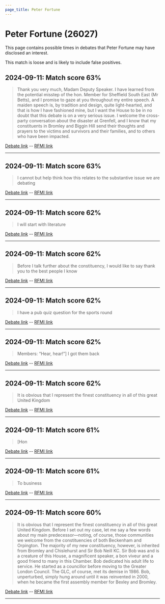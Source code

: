 ```yaml
---
page_title: Peter Fortune
---
```


# Peter Fortune  (26027)

This page contains possible times in debates that Peter Fortune may have disclosed an interest.

This match is loose and is likely to include false positives. 



## 2024-09-11: Match score 63%

>Thank you very much, Madam Deputy Speaker. I have learned from the potential misstep of the hon. Member for Sheffield South East (Mr Betts), and I promise to gaze  at you throughout my entire speech. A maiden speech is, by tradition and design, quite light-hearted, and that is how I have fashioned mine, but I want the House to be in no doubt that this debate is on a very serious issue. I welcome the cross-party conversation about the disaster at Grenfell, and I know that my constituents in Bromley and Biggin Hill send their thoughts and prayers to the victims and survivors and their families, and to others who have been impacted.

[Debate link](https://www.theyworkforyou.com/debates/?id=2024-09-11b.869.1)  --  [RFMI link](https://www.theyworkforyou.com/mp/26027/register)


---



## 2024-09-11: Match score 63%

>I cannot but help think how this relates to the substantive issue we are debating

[Debate link](https://www.theyworkforyou.com/debates/?id=2024-09-11b.869.1)  --  [RFMI link](https://www.theyworkforyou.com/mp/26027/register)


---



## 2024-09-11: Match score 62%

>I will start with literature

[Debate link](https://www.theyworkforyou.com/debates/?id=2024-09-11b.869.1)  --  [RFMI link](https://www.theyworkforyou.com/mp/26027/register)


---



## 2024-09-11: Match score 62%

>Before I talk further about the constituency, I would like to say thank you to the best people I know

[Debate link](https://www.theyworkforyou.com/debates/?id=2024-09-11b.869.1)  --  [RFMI link](https://www.theyworkforyou.com/mp/26027/register)


---



## 2024-09-11: Match score 62%

>I have a pub quiz question for the sports round

[Debate link](https://www.theyworkforyou.com/debates/?id=2024-09-11b.869.1)  --  [RFMI link](https://www.theyworkforyou.com/mp/26027/register)


---



## 2024-09-11: Match score 62%

>Members: “Hear, hear!”] I got them back

[Debate link](https://www.theyworkforyou.com/debates/?id=2024-09-11b.869.1)  --  [RFMI link](https://www.theyworkforyou.com/mp/26027/register)


---



## 2024-09-11: Match score 62%

>It is obvious that I represent the finest constituency in all of this great United Kingdom

[Debate link](https://www.theyworkforyou.com/debates/?id=2024-09-11b.869.1)  --  [RFMI link](https://www.theyworkforyou.com/mp/26027/register)


---



## 2024-09-11: Match score 61%

>[Hon

[Debate link](https://www.theyworkforyou.com/debates/?id=2024-09-11b.869.1)  --  [RFMI link](https://www.theyworkforyou.com/mp/26027/register)


---



## 2024-09-11: Match score 61%

>To business

[Debate link](https://www.theyworkforyou.com/debates/?id=2024-09-11b.869.1)  --  [RFMI link](https://www.theyworkforyou.com/mp/26027/register)


---



## 2024-09-11: Match score 60%

>It is obvious that I represent the finest constituency in all of this great United Kingdom. Before I set out my case, let me say a few words about my main predecessor—noting, of course, those communities we welcome from the constituencies of both Beckenham and Orpington. The majority of my new constituency, however, is inherited from Bromley and Chislehurst and Sir Bob Neill KC. Sir Bob was and is a creature of this House, a magnificent speaker, a bon viveur and a good friend to many in this Chamber. Bob dedicated his adult life to service. He started as a councillor before moving to the Greater London Council. The GLC, of course, met its demise in 1986. Bob, unperturbed, simply hung around until it was reinvented in 2000, when he became the first assembly member for Bexley and Bromley.

[Debate link](https://www.theyworkforyou.com/debates/?id=2024-09-11b.869.1)  --  [RFMI link](https://www.theyworkforyou.com/mp/26027/register)


---

